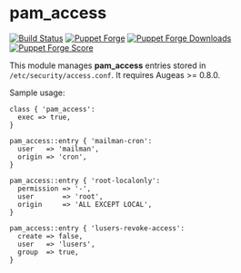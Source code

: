 pam_access
=============

[![Build Status](https://travis-ci.org/MiamiOH/puppet-pam_access.svg)](https://travis-ci.org/MiamiOH/puppet-pam_access)
[![Puppet Forge](https://img.shields.io/puppetforge/v/MiamiOH/pam_access.svg)](https://forge.puppet.com/MiamiOH/pam_access)
[![Puppet Forge Downloads](https://img.shields.io/puppetforge/dt/MiamiOH/pam_access.svg)](https://forge.puppet.com/MiamiOH/pam_access)
[![Puppet Forge Score](https://img.shields.io/puppetforge/f/MiamiOH/pam_access.svg)](https://forge.puppet.com/MiamiOH/pam_access/scores)

This module manages **pam_access** entries stored in `/etc/security/access.conf`.  It
requires Augeas >= 0.8.0.

Sample usage:

    class { 'pam_access':
      exec => true,
    }

    pam_access::entry { 'mailman-cron':
      user   => 'mailman',
      origin => 'cron',
    }

    pam_access::entry { 'root-localonly':
      permission => '-',
      user       => 'root',
      origin     => 'ALL EXCEPT LOCAL',
    }

    pam_access::entry { 'lusers-revoke-access':
      create => false,
      user   => 'lusers',
      group  => true,
    }
